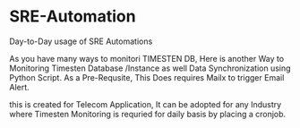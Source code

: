 # SRE-Automation
Day-to-Day usage of SRE Automations 

As you have many ways to monitori TIMESTEN DB, Here is another Way to Monitoring Timesten Database /Instance as well Data Synchronization using Python Script. 
As a Pre-Requsite, This Does requires Mailx to trigger Email Alert. 

this is created for Telecom Application, It can be adopted for any Industry where Timesten Monitoring is requried for daily basis by placing a cronjob. 
